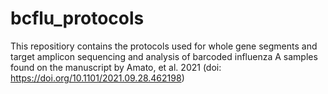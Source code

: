 # bcflu_protocols
This repositiory contains the protocols used for whole gene segments and target amplicon sequencing and analysis of barcoded influenza A samples found on the manuscript by Amato, et al. 2021 (doi: https://doi.org/10.1101/2021.09.28.462198)



